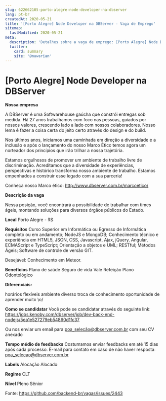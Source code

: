 ```yaml
---
slug: 622662105-porto-alegre-node-developer-na-dbserver
lang: pt-br
createdAt: 2020-05-21
title: '[Porto Alegre] Node Developer na DBServer - Vaga de Emprego'
sitemap:
  lastModified: 2020-05-21
meta:
  description: 'Detalhes sobre a vaga de emprego: [Porto Alegre] Node Developer na DBServer'
  twitter:
    card: summary
    site: '@nawarian'
---
```


# [Porto Alegre] Node Developer na DBServer

**Nossa empresa**

A DBServer é uma Softwarehouse gaúcha que constrói entregas sob medida. Há 27 anos trabalhamos com foco nas pessoas, guiados por nossos valores, crescendo lado a lado com nossos colaboradores. Nosso lema é fazer a coisa certa do jeito certo através do design e do build.

Nos últimos anos, iniciamos uma caminhada em direção a diversidade e a inclusão e após o lançamento do nosso Marco Ético temos agora um norteador dos princípios que irão trilhar a nossa trajetória.

Estamos orgulhosos de promover um ambiente de trabalho livre de discriminação. Acreditamos que a diversidade de experiências, perspectivas e histórico transforma nosso ambiente de trabalho. Estamos empenhados a construir esse legado com a sua parceria!

Conheça nosso Marco ético: http://www.dbserver.com.br/marcoetico/

**Descrição da vaga**

Nessa posição, você encontrará a possibilidade de trabalhar com times ágeis, montando soluções para diversos órgãos públicos do Estado. 

**Local**
Porto Alegre - RS

**Requisitos**
Curso Superior em Informática ou Egresso de Informática completo ou em andamento;
	NodeJS e MongoDB;
	Conhecimento técnico e experiência em HTML5, JSON, CSS, Javascript, Ajax, jQuery, Angular, ECMAScript e TypeScript;
	Orientação a objetos e UML;
	RESTful;
	Métodos Ágeis;
	Software de controle de versão GIT.

Desejável:
Conhecimento em Meteor.

**Benefícios**
Plano de saúde
Seguro de vida
Vale Refeição
Plano Odontológico

**Diferenciais:**

horários flexíveis
ambiente diverso
troca de conhecimento
oportunidade de aprender muito \o/


**Como se candidatar**
Você pode se candidatar através do seguinte link:
https://jobs.kenoby.com/dbserver/job/dev-back-end-nodejs/5ea1e527279eb54860d1fc37

Ou nos enviar um email para poa_selecão@dbserver.com.br com seu CV anexado

**Tempo médio de feedbacks**
Costumamos enviar feedbacks em até 15 dias após cada processo.
E-mail para contato em caso de não haver resposta: poa_selecao@dbserver.com.br

**Labels**
Alocação
Alocado

**Regime**
CLT

**Nível**
Pleno
Sênior

Fonte: https://github.com/backend-br/vagas/issues/2443
